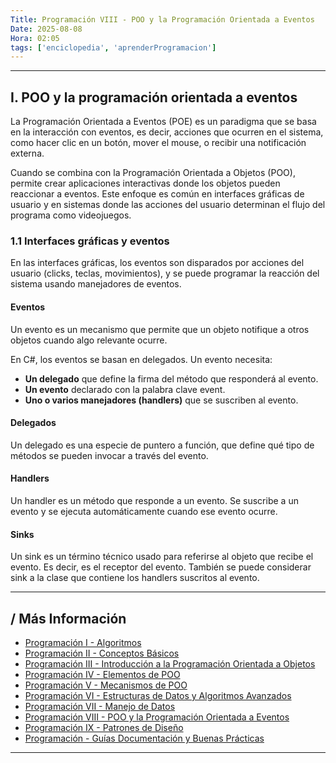 ```yaml
---
Title: Programación VIII - POO y la Programación Orientada a Eventos
Date: 2025-08-08
Hora: 02:05
tags: ['enciclopedia', 'aprenderProgramacion']
---
```


---

## I. POO y la programación orientada a eventos

La Programación Orientada a Eventos (POE) es un paradigma que se basa en la interacción con eventos, es decir, acciones que ocurren en el sistema, como hacer clic en un botón, mover el mouse, o recibir una notificación externa.

Cuando se combina con la Programación Orientada a Objetos (POO), permite crear aplicaciones interactivas donde los objetos pueden reaccionar a eventos. Este enfoque es común en interfaces gráficas de usuario y en sistemas donde las acciones del usuario determinan el flujo del programa como videojuegos.

### 1.1 Interfaces gráficas y eventos

En las interfaces gráficas, los eventos son disparados por acciones del usuario (clicks, teclas, movimientos), y se puede programar la reacción del sistema usando manejadores de eventos.

#### Eventos

Un evento es un mecanismo que permite que un objeto notifique a otros objetos cuando algo relevante ocurre.

En C#, los eventos se basan en delegados. Un evento necesita:

- **Un delegado** que define la firma del método que responderá al evento.
- **Un evento** declarado con la palabra clave event.
- **Uno o varios manejadores (handlers)** que se suscriben al evento.

#### Delegados

Un delegado es una especie de puntero a función, que define qué tipo de métodos se pueden invocar a través del evento.

#### Handlers

Un handler es un método que responde a un evento. Se suscribe a un evento y se ejecuta automáticamente cuando ese evento ocurre.

#### Sinks

Un sink es un término técnico usado para referirse al objeto que recibe el evento. Es decir, es el receptor del evento. También se puede considerar sink a la clase que contiene los handlers suscritos al evento.

---

## / Más Información

- [Programación I - Algoritmos](/apuntes/programación-i---algoritmos/)
- [Programación II - Conceptos Básicos](/apuntes/programación-ii---conceptos-básicos/)
- [Programación III - Introducción a la Programación Orientada a Objetos](/apuntes/programación-iii---introducción-a-la-programación-orientada-a-objetos/)
- [Programación IV - Elementos de POO](/apuntes/programación-iv---elementos-de-poo/)
- [Programación V - Mecanismos de POO](/apuntes/programación-v---mecanismos-de-poo/)
- [Programación VI - Estructuras de Datos y Algoritmos Avanzados](/apuntes/programación-vi---estructuras-de-datos-y-algoritmos-avanzados/)
- [Programación VII - Manejo de Datos](/apuntes/programación-vii---manejo-de-datos/)
- [Programación VIII - POO y la Programación Orientada a Eventos](/apuntes/programación-viii---poo-y-la-programación-orientada-a-eventos/)
- [Programación IX - Patrones de Diseño](/apuntes/programación-ix---patrones-de-diseño/)
- [Programación - Guías Documentación y Buenas Prácticas](/apuntes/programación---guías-documentación-y-buenas-prácticas/)

---